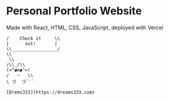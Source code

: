 # Personal Portfolio Website

Made with React, HTML, CSS, JavaScript, deployed with Vercel
<br>
  ```   ___________________
  /    Check it     \\
  |      out!       |
  \\_________________/
  \\
   \\
 /\\_/\\  
(=^◕ᴥ◕^=)
/   ⌒   \\
\ づ  づ```

[Drems333](https://dreams333.com) 
